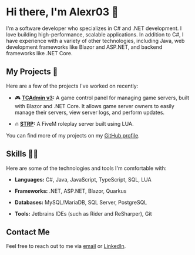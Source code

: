 # Hi there, I'm Alexr03 👋

I'm a software developer who specializes in C# and .NET development. I love building high-performance, scalable applications. In addition to C#, I have experience with a variety of other technologies, including Java, web development frameworks like Blazor and ASP.NET, and backend frameworks like .NET Core.

## My Projects 🚧

Here are a few of the projects I've worked on recently:

- 🎮 **[TCAdmin v3](https://tcadmin.com/):** A game control panel for managing game servers, built with Blazor and .NET Core. It allows game server owners to easily manage their servers, view server logs, and perform updates.

- 🔥 **[STRP](https://forum.spaceturtl.es/):** A FiveM roleplay server built using LUA.

You can find more of my projects on my [GitHub profile](https://github.com/Alexr03).

## Skills 👨‍💻

Here are some of the technologies and tools I'm comfortable with:

- **Languages:** C#, Java, JavaScript, TypeScript, SQL, LUA

- **Frameworks:** .NET, ASP.NET, Blazor, Quarkus

- **Databases:** MySQL/MariaDB, SQL Server, PostgreSQL

- **Tools:** Jetbrains IDEs (such as Rider and ReSharper), Git

## Contact Me

Feel free to reach out to me via [email](mailto:me@alexr03.dev) or [LinkedIn](https://www.linkedin.com/in/alex-redding-789469185/).
